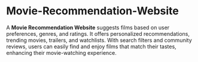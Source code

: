 # Movie-Recommendation-Website
A **Movie Recommendation Website** suggests films based on user preferences, genres, and ratings. It offers personalized recommendations, trending movies, trailers, and watchlists. With search filters and community reviews, users can easily find and enjoy films that match their tastes, enhancing their movie-watching experience.
